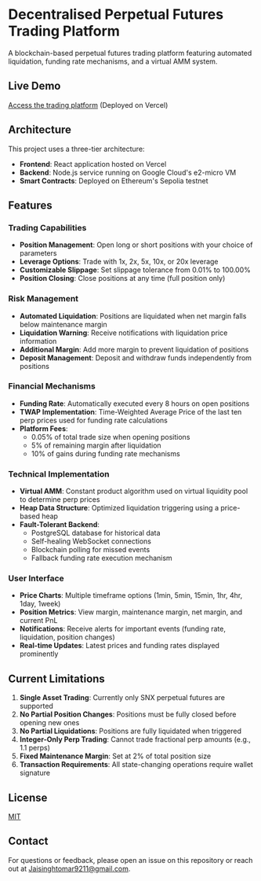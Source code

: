 # Decentralised Perpetual Futures Trading Platform

A blockchain-based perpetual futures trading platform featuring automated liquidation, funding rate mechanisms, and a virtual AMM system.

## Live Demo

[Access the trading platform](https://decentralised-perpetual-futures-trading-platform-frontend.vercel.app/) (Deployed on Vercel)

## Architecture

This project uses a three-tier architecture:

- **Frontend**: React application hosted on Vercel
- **Backend**: Node.js service running on Google Cloud's e2-micro VM
- **Smart Contracts**: Deployed on Ethereum's Sepolia testnet

## Features

### Trading Capabilities

- **Position Management**: Open long or short positions with your choice of parameters
- **Leverage Options**: Trade with 1x, 2x, 5x, 10x, or 20x leverage
- **Customizable Slippage**: Set slippage tolerance from 0.01% to 100.00%
- **Position Closing**: Close positions at any time (full position only)

### Risk Management

- **Automated Liquidation**: Positions are liquidated when net margin falls below maintenance margin
- **Liquidation Warning**: Receive notifications with liquidation price information
- **Additional Margin**: Add more margin to prevent liquidation of positions
- **Deposit Management**: Deposit and withdraw funds independently from positions

### Financial Mechanisms

- **Funding Rate**: Automatically executed every 8 hours on open positions
- **TWAP Implementation**: Time-Weighted Average Price of the last ten perp prices used for funding rate calculations
- **Platform Fees**:
  - 0.05% of total trade size when opening positions
  - 5% of remaining margin after liquidation
  - 10% of gains during funding rate mechanisms

### Technical Implementation

- **Virtual AMM**: Constant product algorithm used on virtual liquidity pool to determine perp prices
- **Heap Data Structure**: Optimized liquidation triggering using a price-based heap
- **Fault-Tolerant Backend**:
  - PostgreSQL database for historical data
  - Self-healing WebSocket connections
  - Blockchain polling for missed events
  - Fallback funding rate execution mechanism

### User Interface

- **Price Charts**: Multiple timeframe options (1min, 5min, 15min, 1hr, 4hr, 1day, 1week)
- **Position Metrics**: View margin, maintenance margin, net margin, and current PnL
- **Notifications**: Receive alerts for important events (funding rate, liquidation, position changes)
- **Real-time Updates**: Latest prices and funding rates displayed prominently

## Current Limitations

1. **Single Asset Trading**: Currently only SNX perpetual futures are supported
2. **No Partial Position Changes**: Positions must be fully closed before opening new ones
3. **No Partial Liquidations**: Positions are fully liquidated when triggered
4. **Integer-Only Perp Trading**: Cannot trade fractional perp amounts (e.g., 1.1 perps)
5. **Fixed Maintenance Margin**: Set at 2% of total position size
6. **Transaction Requirements**: All state-changing operations require wallet signature

## License

[MIT](LICENSE)

## Contact

For questions or feedback, please open an issue on this repository or reach out at [Jaisinghtomar9211@gmail.com](Jaisinghtomar9211@gmail.com).
